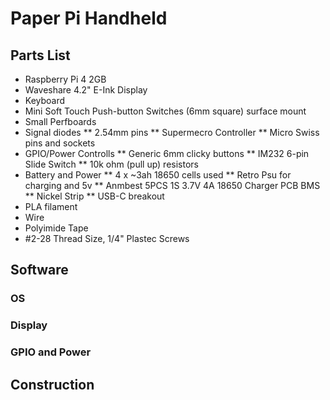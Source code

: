 # Paper Pi Handheld

## Parts List
* Raspberry Pi 4 2GB
* Waveshare 4.2" E-Ink Display
* Keyboard
 * Mini Soft Touch Push-button Switches (6mm square) surface mount
 * Small Perfboards
 * Signal diodes
** 2.54mm pins
** Supermecro Controller
** Micro Swiss pins and sockets
* GPIO/Power Controlls
** Generic 6mm clicky buttons
** IM232 6-pin Slide Switch
** 10k ohm (pull up) resistors
* Battery and Power
** 4 x ~3ah 18650 cells used
** Retro Psu for charging and 5v
** Anmbest 5PCS 1S 3.7V 4A 18650 Charger PCB BMS
** Nickel Strip
** USB-C breakout
* PLA filament
* Wire
* Polyimide Tape
* #2-28 Thread Size, 1/4" Plastec Screws

## Software
### OS
### Display
### GPIO and Power
## Construction
